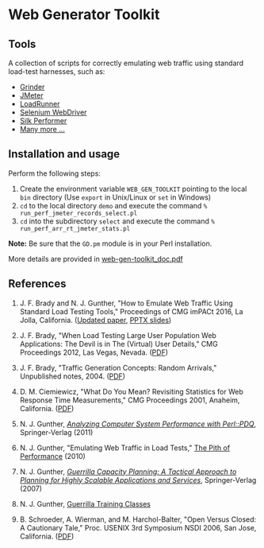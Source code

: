 # Web Generator Toolkit

## Tools
A collection of scripts for correctly emulating web traffic using standard load-test harnesses, 
such as:
   
* [Grinder](http://grinder.sourceforge.net)
* [JMeter](http://jmeter.apache.org)
* [LoadRunner](http://www8.hp.com/us/en/software-solutions/loadrunner-load-testing/)
* [Selenium WebDriver](http://www.seleniumhq.org/projects/webdriver/)
* [Silk Performer](http://www.borland.com/en-GB/Products/Software-Testing/Performance-Testing/Silk-Performer)
* [Many more ...](http://www.developersfeed.com/20-best-performance-testing-tools/)


## Installation and usage

Perform the following steps:

1. Create the environment variable `WEB_GEN_TOOLKIT` pointing to the local `bin` directory (Use `export` in Unix/Linux or `set` in Windows)
1. `cd` to the local directory `demo`  and execute the command `% run_perf_jmeter_records_select.pl`
1. `cd` into the subdirectory `select` and execute the command `% run_perf_arr_rt_jmeter_stats.pl`

<b>Note:</b> Be sure that the `GD.pm` module is in your Perl installation.

More details are provided in [web-gen-toolkit_doc.pdf](https://github.com/DrQz/web-generator-toolkit/blob/master/web-gen-toolkit_doc.pdf)



## References

1. J. F. Brady and N. J. Gunther, "How to Emulate Web Traffic Using Standard Load Testing Tools," 
Proceedings of CMG imPACt 2016, La Jolla, California. ([Updated paper](https://github.com/DrQz/web-generator-toolkit/blob/master/CMG16paper.pdf), [PPTX slides](https://github.com/DrQz/web-generator-toolkit/blob/master/CMG16slides.pptx))

1. J. F. Brady,  "When Load Testing Large User Population Web Applications: The Devil is in The (Virtual) User Details," 
CMG Proceedings 2012, Las Vegas, Nevada. ([PDF](http://www.perfdynamics.com/Classes/Materials/Ciemo-CMG2001.pdf)) 

1. J. F. Brady,  "Traffic Generation Concepts: Random Arrivals," Unpublished notes, 2004.  ([PDF](http://www.perfdynamics.com/Classes/Materials/BradyTraffic.pdf))  

1. D. M. Ciemiewicz, "What Do You Mean? Revisiting Statistics for Web Response Time Measurements,"
CMG Proceedings 2001, Anaheim, California.  ([PDF](http://www.perfdynamics.com/Classes/Materials/Ciemo-CMG2001.pdf)) 

1. N. J. Gunther, [*Analyzing Computer System Performance with Perl::PDQ*](http://www.perfdynamics.com/iBook/ppa_new.html), Springer-Verlag (2011)

1. N. J. Gunther, "Emulating Web Traffic in Load Tests,"  [The Pith of Performance](http://perfdynamics.blogspot.com/2010/05/emulating-internet-traffic-in-load.html) (2010)

1. N. J. Gunther, [*Guerrilla Capacity Planning: A Tactical Approach to Planning for Highly Scalable Applications and Services*](http://www.perfdynamics.com/iBook/gcap.html), 
Springer-Verlag (2007)

1. N. J. Gunther, [Guerrilla Training Classes](http://www.perfdynamics.com/Classes/schedule.html)

1. B. Schroeder, A. Wierman, and M. Harchol-Balter, "Open Versus Closed: A Cautionary Tale," Proc. USENIX 3rd Symposium NSDI 2006, San Jose, California. 
([PDF](https://www.usenix.org/legacy/events/nsdi06/tech/full_papers/schroeder/schroeder.pdf)) 
